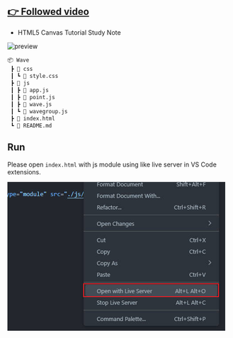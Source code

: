 ## [👉 Followed video](https://www.youtube.com/watch?v=hCHL7sydzn0)
- HTML5 Canvas Tutorial Study Note

![preview](./Wave.gif)

```
📦 Wave
 ┣ 📂 css
 ┃ ┗ 📜 style.css
 ┣ 📂 js
 ┃ ┣ 📜 app.js
 ┃ ┣ 📜 point.js
 ┃ ┣ 📜 wave.js
 ┃ ┗ 📜 wavegroup.js
 ┣ 📜 index.html
 ┗ 📜 README.md
 ```

## Run

Please open `index.html` with js module using like live server in VS Code extensions.

!['Open with Live Server' extension](../open_with_live_server.jpg)
